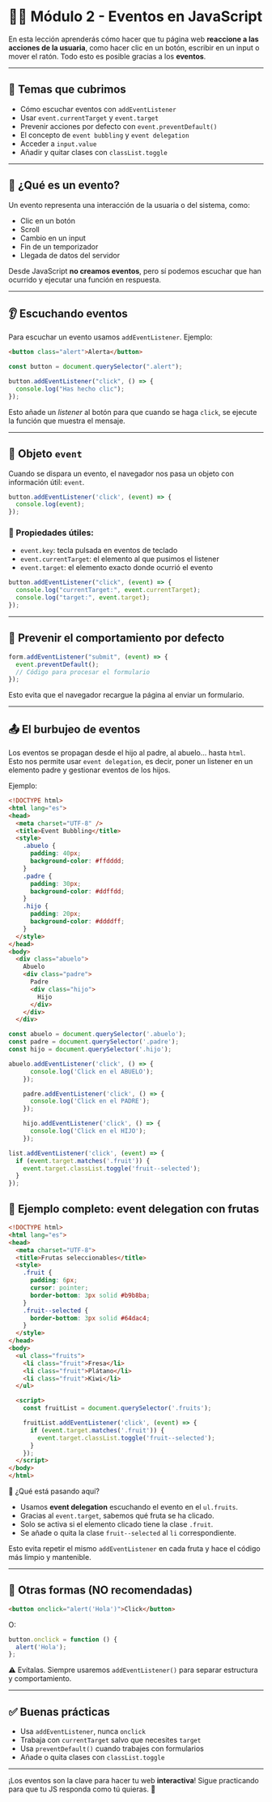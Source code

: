
# 🧑‍💻 Módulo 2 - Eventos en JavaScript

En esta lección aprenderás cómo hacer que tu página web **reaccione a las acciones de la usuaria**, como hacer clic en un botón, escribir en un input o mover el ratón. Todo esto es posible gracias a los **eventos**.

---

## 📌 Temas que cubrimos

- Cómo escuchar eventos con `addEventListener`
- Usar `event.currentTarget` y `event.target`
- Prevenir acciones por defecto con `event.preventDefault()`
- El concepto de `event bubbling` y `event delegation`
- Acceder a `input.value`
- Añadir y quitar clases con `classList.toggle`

---

## 🧠 ¿Qué es un evento?

Un evento representa una interacción de la usuaria o del sistema, como:
- Clic en un botón
- Scroll
- Cambio en un input
- Fin de un temporizador
- Llegada de datos del servidor

Desde JavaScript **no creamos eventos**, pero sí podemos escuchar que han ocurrido y ejecutar una función en respuesta.

---

## 👂 Escuchando eventos

Para escuchar un evento usamos `addEventListener`. Ejemplo:

```html
<button class="alert">Alerta</button>
```

```js
const button = document.querySelector(".alert");

button.addEventListener("click", () => {
  console.log("Has hecho clic");
});
```

Esto añade un *listener* al botón para que cuando se haga `click`, se ejecute la función que muestra el mensaje.

---

## 🧾 Objeto `event`

Cuando se dispara un evento, el navegador nos pasa un objeto con información útil: `event`.

```js
button.addEventListener('click', (event) => {
  console.log(event);
});
```

### 🔑 Propiedades útiles:

- `event.key`: tecla pulsada en eventos de teclado
- `event.currentTarget`: el elemento al que pusimos el listener
- `event.target`: el elemento exacto donde ocurrió el evento

```js
button.addEventListener("click", (event) => {
  console.log("currentTarget:", event.currentTarget);
  console.log("target:", event.target);
});
```

---

## 🧼 Prevenir el comportamiento por defecto

```js
form.addEventListener("submit", (event) => {
  event.preventDefault();
  // Código para procesar el formulario
});
```

Esto evita que el navegador recargue la página al enviar un formulario.

---

## 📤 El burbujeo de eventos

Los eventos se propagan desde el hijo al padre, al abuelo… hasta `html`.  
Esto nos permite usar `event delegation`, es decir, poner un listener en un elemento padre y gestionar eventos de los hijos.

Ejemplo:
```html
<!DOCTYPE html>
<html lang="es">
<head>
  <meta charset="UTF-8" />
  <title>Event Bubbling</title>
  <style>
    .abuelo {
      padding: 40px;
      background-color: #ffdddd;
    }
    .padre {
      padding: 30px;
      background-color: #ddffdd;
    }
    .hijo {
      padding: 20px;
      background-color: #ddddff;
    }
  </style>
</head>
<body>
  <div class="abuelo">
    Abuelo
    <div class="padre">
      Padre
      <div class="hijo">
        Hijo
      </div>
    </div>
  </div>
```




```js
const abuelo = document.querySelector('.abuelo');
const padre = document.querySelector('.padre');
const hijo = document.querySelector('.hijo');

abuelo.addEventListener('click', () => {
      console.log('Click en el ABUELO');
    });

    padre.addEventListener('click', () => {
      console.log('Click en el PADRE');
    });

    hijo.addEventListener('click', () => {
      console.log('Click en el HIJO');
    });

list.addEventListener('click', (event) => {
  if (event.target.matches('.fruit')) {
    event.target.classList.toggle('fruit--selected');
  }
});
```



## 🧺 Ejemplo completo: event delegation con frutas

```html
<!DOCTYPE html>
<html lang="es">
<head>
  <meta charset="UTF-8">
  <title>Frutas seleccionables</title>
  <style>
    .fruit {
      padding: 6px;
      cursor: pointer;
      border-bottom: 3px solid #b9b8ba;
    }
    .fruit--selected {
      border-bottom: 3px solid #64dac4;
    }
  </style>
</head>
<body>
  <ul class="fruits">
    <li class="fruit">Fresa</li>
    <li class="fruit">Plátano</li>
    <li class="fruit">Kiwi</li>
  </ul>

  <script>
    const fruitList = document.querySelector('.fruits');

    fruitList.addEventListener('click', (event) => {
      if (event.target.matches('.fruit')) {
        event.target.classList.toggle('fruit--selected');
      }
    });
  </script>
</body>
</html>
```

🧠 ¿Qué está pasando aquí?

- Usamos **event delegation** escuchando el evento en el `ul.fruits`.
- Gracias al `event.target`, sabemos qué fruta se ha clicado.
- Solo se activa si el elemento clicado tiene la clase `.fruit`.
- Se añade o quita la clase `fruit--selected` al `li` correspondiente.

Esto evita repetir el mismo `addEventListener` en cada fruta y hace el código más limpio y mantenible.


---

## 🧃 Otras formas (NO recomendadas)

```html
<button onclick="alert('Hola')">Click</button>
```

O:

```js
button.onclick = function () {
  alert('Hola');
};
```

⚠️ Evítalas. Siempre usaremos `addEventListener()` para separar estructura y comportamiento.

---

## ✅ Buenas prácticas

- Usa `addEventListener`, nunca `onclick`
- Trabaja con `currentTarget` salvo que necesites `target`
- Usa `preventDefault()` cuando trabajes con formularios
- Añade o quita clases con `classList.toggle`

---

¡Los eventos son la clave para hacer tu web **interactiva**! Sigue practicando para que tu JS responda como tú quieras. 🚀
